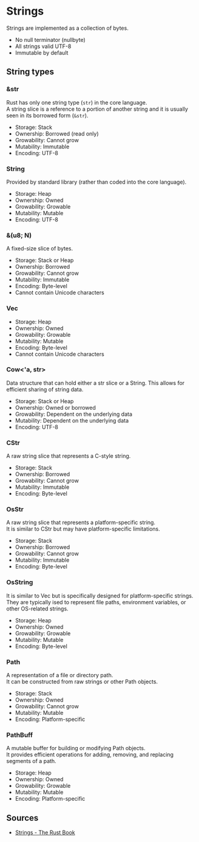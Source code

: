 # Strings

Strings are implemented as a collection of bytes.

- No null terminator (nullbyte)
- All strings valid UTF-8
- Immutable by default

## String types

### &str

Rust has only one string type (`str`) in the core language.<br>
A string slice is a reference to a portion of another string and it is usually seen in its borrowed form (`&str`).

- Storage: Stack
- Ownership: Borrowed (read only)
- Growability: Cannot grow
- Mutability: Immutable
- Encoding: UTF-8

### String

Provided by standard library (rather than coded into the core language).<br>

- Storage: Heap
- Ownership: Owned
- Growability: Growable
- Mutability: Mutable
- Encoding: UTF-8

### &(u8; N)

A fixed-size slice of bytes.

- Storage: Stack or Heap
- Ownership: Borrowed
- Growability: Cannot grow
- Mutability: Immutable
- Encoding: Byte-level
- Cannot contain Unicode characters

### Vec<u8>

- Storage: Heap
- Ownership: Owned
- Growability: Growable
- Mutability: Mutable
- Encoding: Byte-level
- Cannot contain Unicode characters

### Cow<'a, str>

Data structure that can hold either a str slice or a String. This allows for efficient sharing of string data.

- Storage: Stack or Heap
- Ownership: Owned or borrowed
- Growability: Dependent on the underlying data
- Mutability: Dependent on the underlying data
- Encoding: UTF-8

### CStr

A raw string slice that represents a C-style string.

- Storage: Stack
- Ownership: Borrowed
- Growability: Cannot grow
- Mutability: Immutable
- Encoding: Byte-level

### OsStr

A raw string slice that represents a platform-specific string.<br>
It is similar to CStr but may have platform-specific limitations.

- Storage: Stack
- Ownership: Borrowed
- Growability: Cannot grow
- Mutability: Immutable
- Encoding: Byte-level

### OsString

It is similar to Vec<u8> but is specifically designed for platform-specific strings.
They are typically ised to represent file paths, environment variables, or other OS-related strings.

- Storage: Heap
- Ownership: Owned
- Growability: Growable
- Mutability: Mutable
- Encoding: Byte-level

### Path

A representation of a file or directory path.<br>
It can be constructed from raw strings or other Path objects.

- Storage: Stack
- Ownership: Owned
- Growability: Cannot grow
- Mutability: Mutable
- Encoding: Platform-specific

### PathBuff

A mutable buffer for building or modifying Path objects.<br>
It provides efficient operations for adding, removing, and replacing segments of a path.

- Storage: Heap
- Ownership: Owned
- Growability: Growable
- Mutability: Mutable
- Encoding: Platform-specific

## Sources

- [Strings - The Rust Book](https://doc.rust-lang.org/book/ch08-02-strings.html)
